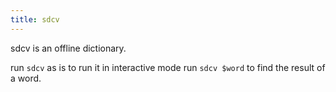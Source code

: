 ```yaml
---
title: sdcv
---
```


sdcv is an offline dictionary.

run `sdcv` as is to run it in interactive mode run `sdcv $word` to find
the result of a word.
